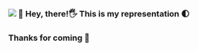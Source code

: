 ### <img src="https://i.imgur.com/jUFmcSz_d.webp?maxwidth=100&fidelity=grand"> 🐅 Hey, there!🖐  This is my representation 🌓 
### Thanks for coming 🙋 

<!--
**TheMan1697/TheMan1697** is a ✨ _special_ ✨ repository because its `README.md` (this file) appears on your GitHub profile.

Here are some ideas to get you started:

- 🔭 I’m currently working on ...
- 🌱 I’m currently learning ...
- 👯 I’m looking to collaborate on ...
- 🤔 I’m looking for help with ...
- 💬 Ask me about ...
- 📫 How to reach me: ...
- 😄 Pronouns: ...
- ⚡ Fun fact: ...
-->
